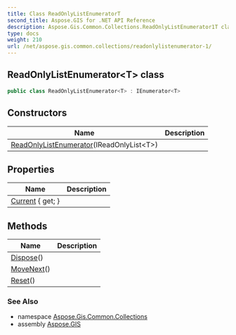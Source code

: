 ```yaml
---
title: Class ReadOnlyListEnumeratorT
second_title: Aspose.GIS for .NET API Reference
description: Aspose.Gis.Common.Collections.ReadOnlyListEnumerator1T class. 
type: docs
weight: 210
url: /net/aspose.gis.common.collections/readonlylistenumerator-1/
---
```

## ReadOnlyListEnumerator&lt;T&gt; class

```csharp
public class ReadOnlyListEnumerator<T> : IEnumerator<T>
```

## Constructors

| Name | Description |
| --- | --- |
| [ReadOnlyListEnumerator](readonlylistenumerator/)(IReadOnlyList&lt;T&gt;) |  |

## Properties

| Name | Description |
| --- | --- |
| [Current](../../aspose.gis.common.collections/readonlylistenumerator-1/current/) { get; } |  |

## Methods

| Name | Description |
| --- | --- |
| [Dispose](../../aspose.gis.common.collections/readonlylistenumerator-1/dispose/)() |  |
| [MoveNext](../../aspose.gis.common.collections/readonlylistenumerator-1/movenext/)() |  |
| [Reset](../../aspose.gis.common.collections/readonlylistenumerator-1/reset/)() |  |

### See Also

* namespace [Aspose.Gis.Common.Collections](../../aspose.gis.common.collections/)
* assembly [Aspose.GIS](../../)


